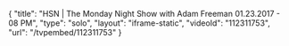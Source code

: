 {
    "title": "HSN | The Monday Night Show with Adam Freeman 01.23.2017 - 08 PM",
    "type": "solo",
    "layout": "iframe-static",
    "videoId": "112311753",
    "url": "\/tvpembed\/112311753"
}